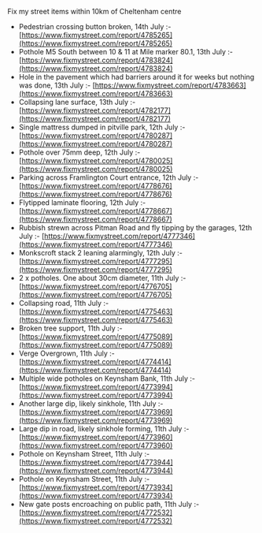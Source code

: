Fix my street items within 10km of Cheltenham centre

<!-- fix_marker starts -->

- Pedestrian crossing button broken, 14th July :- [https://www.fixmystreet.com/report/4785265](https://www.fixmystreet.com/report/4785265)
- Pothole M5 South between 10 & 11 at Mile marker 80.1, 13th July :- [https://www.fixmystreet.com/report/4783824](https://www.fixmystreet.com/report/4783824)
- Hole in the pavement which had barriers around it for weeks but nothing was done, 13th July :- [https://www.fixmystreet.com/report/4783663](https://www.fixmystreet.com/report/4783663)
- Collapsing lane surface, 13th July :- [https://www.fixmystreet.com/report/4782177](https://www.fixmystreet.com/report/4782177)
- Single mattress dumped in pitville park, 12th July :- [https://www.fixmystreet.com/report/4780287](https://www.fixmystreet.com/report/4780287)
- Pothole over 75mm deep, 12th July :- [https://www.fixmystreet.com/report/4780025](https://www.fixmystreet.com/report/4780025)
- Parking across Framlington Court entrance, 12th July :- [https://www.fixmystreet.com/report/4778676](https://www.fixmystreet.com/report/4778676)
- Flytipped laminate flooring, 12th July :- [https://www.fixmystreet.com/report/4778667](https://www.fixmystreet.com/report/4778667)
- Rubbish strewn across Pitman Road and fly tipping by the garages, 12th July :- [https://www.fixmystreet.com/report/4777346](https://www.fixmystreet.com/report/4777346)
- Monkscroft stack 2 leaning alarmingly, 12th July :- [https://www.fixmystreet.com/report/4777295](https://www.fixmystreet.com/report/4777295)
- 2 x potholes. One about 30cm diameter, 11th July :- [https://www.fixmystreet.com/report/4776705](https://www.fixmystreet.com/report/4776705)
- Collapsing road, 11th July :- [https://www.fixmystreet.com/report/4775463](https://www.fixmystreet.com/report/4775463)
- Broken tree support, 11th July :- [https://www.fixmystreet.com/report/4775089](https://www.fixmystreet.com/report/4775089)
- Verge Overgrown, 11th July :- [https://www.fixmystreet.com/report/4774414](https://www.fixmystreet.com/report/4774414)
- Multiple wide potholes on Keynsham Bank, 11th July :- [https://www.fixmystreet.com/report/4773994](https://www.fixmystreet.com/report/4773994)
- Another large dip, likely sinkhole, 11th July :- [https://www.fixmystreet.com/report/4773969](https://www.fixmystreet.com/report/4773969)
- Large dip in road, likely sinkhole forming, 11th July :- [https://www.fixmystreet.com/report/4773960](https://www.fixmystreet.com/report/4773960)
- Pothole on Keynsham Street, 11th July :- [https://www.fixmystreet.com/report/4773944](https://www.fixmystreet.com/report/4773944)
- Pothole on Keynsham Street, 11th July :- [https://www.fixmystreet.com/report/4773934](https://www.fixmystreet.com/report/4773934)
- New gate posts encroaching on public path, 11th July :- [https://www.fixmystreet.com/report/4772532](https://www.fixmystreet.com/report/4772532)

<!-- fix_marker ends -->